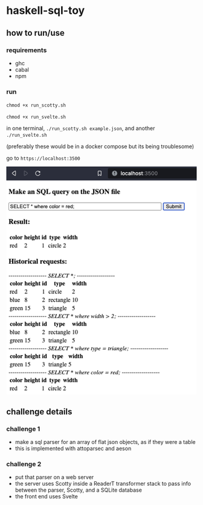 # haskell-sql-toy

## how to run/use
### requirements
- ghc
- cabal
- npm
### run
`chmod +x run_scotty.sh`

`chmod +x run_svelte.sh`

in one terminal, `./run_scotty.sh example.json`, and another `./run_svelte.sh`

(preferably these would be in a docker compose but its being troublesome)

go to `https://localhost:3500`

![](https://raw.githubusercontent.com/spencerhhubert/haskell-sql-toy/main/assets/what_it_looks_like.png)

## challenge details
### challenge 1
- make a sql parser for an array of flat json objects, as if they were a table
- this is implemented with attoparsec and aeson

### challenge 2
- put that parser on a web server
- the server uses Scotty inside a ReaderT transformer stack to pass info between the parser, Scotty, and a SQLite database
- the front end uses Svelte
